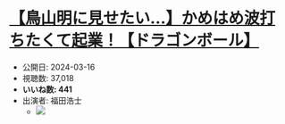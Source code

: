 # [【鳥山明に見せたい…】かめはめ波打ちたくて起業！【ドラゴンボール】](https://www.youtube.com/watch?v=1OGpbjwRRhs)
-   公開日: 2024-03-16
-   視聴数: 37,018
-   **いいね数: 441**
-   出演者: 福田浩士
    - [![](https://img.youtube.com/vi/1OGpbjwRRhs/hqdefault.jpg)](https://www.youtube.com/watch?v=1OGpbjwRRhs)
